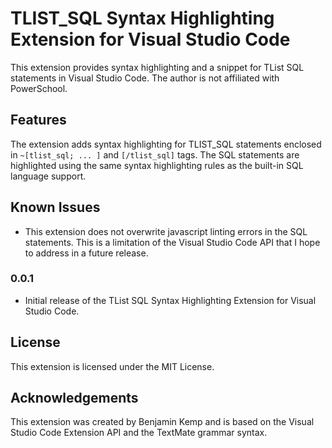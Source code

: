 # TLIST_SQL Syntax Highlighting Extension for Visual Studio Code

This extension provides syntax highlighting and a snippet for TList SQL statements in Visual Studio Code. The author is not affiliated with PowerSchool.

## Features

The extension adds syntax highlighting for TLIST_SQL statements enclosed in `~[tlist_sql; ... ]` and `[/tlist_sql]` tags. The SQL statements are highlighted using the same syntax highlighting rules as the built-in SQL language support.

## Known Issues

* This extension does not overwrite javascript linting errors in the SQL statements. This is a limitation of the Visual Studio Code API that I hope to address in a future release.

### 0.0.1

* Initial release of the TList SQL Syntax Highlighting Extension for Visual Studio Code.

## License

This extension is licensed under the MIT License.

## Acknowledgements

This extension was created by Benjamin Kemp and is based on the Visual Studio Code Extension API and the TextMate grammar syntax.
